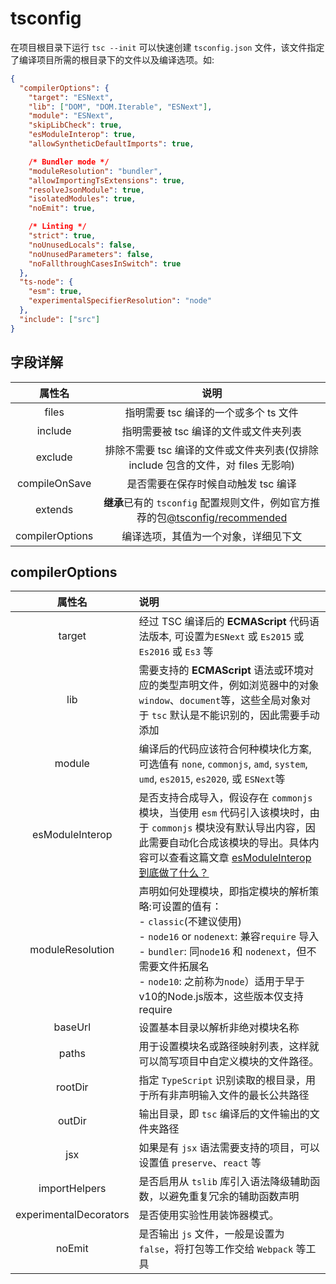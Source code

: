 # tsconfig

在项目根目录下运行 `tsc --init` 可以快速创建 `tsconfig.json` 文件，该文件指定了编译项目所需的根目录下的文件以及编译选项。如:

```json
{
  "compilerOptions": {
    "target": "ESNext",
    "lib": ["DOM", "DOM.Iterable", "ESNext"],
    "module": "ESNext",
    "skipLibCheck": true,
    "esModuleInterop": true,
    "allowSyntheticDefaultImports": true,

    /* Bundler mode */
    "moduleResolution": "bundler",
    "allowImportingTsExtensions": true,
    "resolveJsonModule": true,
    "isolatedModules": true,
    "noEmit": true,

    /* Linting */
    "strict": true,
    "noUnusedLocals": false,
    "noUnusedParameters": false,
    "noFallthroughCasesInSwitch": true
  },
  "ts-node": {
    "esm": true,
    "experimentalSpecifierResolution": "node"
  },
  "include": ["src"]
}
```

## 字段详解

|     属性名      |                                                                 说明                                                                 |
| :-------------: | :----------------------------------------------------------------------------------------------------------------------------------: |
|      files      |                                                指明需要 tsc 编译的一个或多个 ts 文件                                                 |
|     include     |                                                指明需要被 tsc 编译的文件或文件夹列表                                                 |
|     exclude     |                          排除不需要 tsc 编译的文件或文件夹列表(仅排除 include 包含的文件，对 files 无影响)                           |
|  compileOnSave  |                                                 是否需要在保存时候自动触发 tsc 编译                                                  |
|     extends     | **继承**已有的 `tsconfig` 配置规则文件，例如官方推荐的包[@tsconfig/recommended](https://www.npmjs.com/package/@tsconfig/recommended) |
| compilerOptions |                                                 编译选项，其值为一个对象，详细见下文                                                 |

## compilerOptions

|         属性名         | 说明                                                                                                                                                                                                                                                                                     |
| :--------------------: | :--------------------------------------------------------------------------------------------------------------------------------------------------------------------------------------------------------------------------------------------------------------------------------------- |
|         target         | 经过 TSC 编译后的 **ECMAScript** 代码语法版本, 可设置为`ESNext` 或 `Es2015` 或 `Es2016` 或 `Es3` 等                                                                                                                                                                                      |
|          lib           | 需要支持的 **ECMAScript** 语法或环境对应的类型声明文件，例如浏览器中的对象 `window`、`document`等，这些全局对象对于 `tsc` 默认是不能识别的，因此需要手动添加                                                                                                                             |
|         module         | 编译后的代码应该符合何种模块化方案, 可选值有 `none`, `commonjs`, `amd`, `system`, `umd`, `es2015`, `es2020`, 或 `ESNext`等                                                                                                                                                               |
|    esModuleInterop     | 是否支持合成导入，假设存在 `commonjs` 模块，当使用 `esm` 代码引入该模块时，由于 `commonjs` 模块没有默认导出内容，因此需要自动化合成该模块的导出。具体内容可以查看这篇文章 [esModuleInterop 到底做了什么？](https://zhuanlan.zhihu.com/p/148081795)                                       |
|    moduleResolution    | 声明如何处理模块，即指定模块的解析策略:可设置的值有：<br />- `classic`(不建议使用)<br />- `node16` or `nodenext`: 兼容`require` 导入 <br />- `bundler`: 同`node16` 和 `nodenext`，但不需要文件拓展名<br />- `node10`: 之前称为`node`）适用于早于v10的Node.js版本，这些版本仅支持 require |
|        baseUrl         | 设置基本目录以解析非绝对模块名称                                                                                                                                                                                                                                                         |
|         paths          | 用于设置模块名或路径映射列表，这样就可以简写项目中自定义模块的文件路径。                                                                                                                                                                                                                 |
|        rootDir         | 指定 `TypeScript` 识别读取的根目录，用于所有非声明输入文件的最长公共路径                                                                                                                                                                                                                 |
|         outDir         | 输出目录，即 `tsc` 编译后的文件输出的文件夹路径                                                                                                                                                                                                                                          |
|          jsx           | 如果是有 `jsx` 语法需要支持的项目，可以设置值 `preserve`、`react` 等                                                                                                                                                                                                                     |
|     importHelpers      | 是否启用从 `tslib` 库引入语法降级辅助函数，以避免重复冗余的辅助函数声明                                                                                                                                                                                                                  |
| experimentalDecorators | 是否使用实验性用装饰器模式。                                                                                                                                                                                                                                                             |
|         noEmit         | 是否输出 `js` 文件，一般是设置为 `false`，将打包等工作交给 `Webpack` 等工具                                                                                                                                                                                                              |
